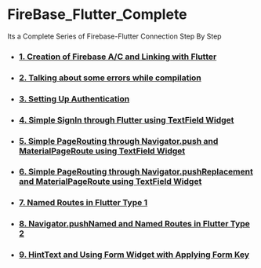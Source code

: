 # FireBase_Flutter_Complete

Its a Complete Series of Firebase-Flutter Connection Step By Step
<ul>
  <li><h3> <a href = "https://github.com/AvinandanBose/FireBase_Flutter_Complete/tree/starting_branch"> 1. Creation of Firebase A/C and Linking with Flutter </a><h3></li>
<li><h3> <a href = "https://github.com/AvinandanBose/FireBase_Flutter_Complete/tree/Error_fixing"> 2. Talking about some errors while compilation </a><h3></li>
<li><h3> <a href = "https://github.com/AvinandanBose/FireBase_Flutter_Complete/tree/Setting_Up_Authentication"> 3.  Setting Up Authentication  </a><h3></li>
<li><h3> <a href = "https://github.com/AvinandanBose/FireBase_Flutter_Complete/tree/master"> 4.  Simple SignIn through Flutter using TextField  Widget</a><h3></li>
<li><h3> <a href = "https://github.com/AvinandanBose/FireBase_Flutter_Complete/tree/master2"> 5.  Simple PageRouting through Navigator.push and MaterialPageRoute  using TextField  Widget</a><h3></li>
<li><h3> <a href = "https://github.com/AvinandanBose/FireBase_Flutter_Complete/tree/master3"> 6.  Simple PageRouting through Navigator.pushReplacement and MaterialPageRoute  using TextField  Widget</a><h3></li>
<li><h3> <a href = "https://github.com/AvinandanBose/FireBase_Flutter_Complete/tree/master4"> 7.  Named Routes in Flutter Type 1</a><h3></li>
<li><h3> <a href = "https://github.com/AvinandanBose/FireBase_Flutter_Complete/tree/master5"> 8.  Navigator.pushNamed and Named Routes in Flutter Type 2</a><h3></li>
<li><h3> <a href = "https://github.com/AvinandanBose/FireBase_Flutter_Complete/tree/master6"> 9.  HintText and Using Form Widget with Applying Form Key</a><h3></li>
</ul>
